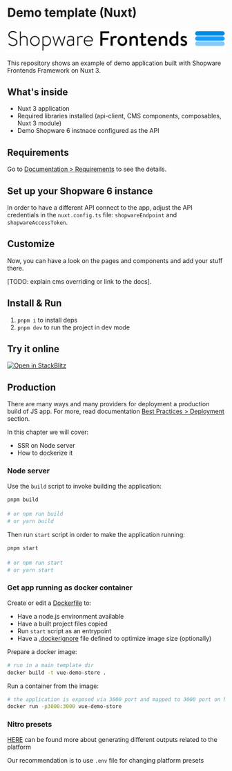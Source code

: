 # Demo template (Nuxt)

![Shopware Frontends](.assets/shopware-frontends-logo.png)

This repository shows an example of demo application built with Shopware Frontends Framework on Nuxt 3.

## What's inside

- Nuxt 3 application
- Required libraries installed (api-client, CMS components, composables, Nuxt 3 module)
- Demo Shopware 6 instnace configured as the API

## Requirements

Go to [Documentation > Requirements](https://frontends.shopware.com/framework/requirements.html) to see the details.

## Set up your Shopware 6 instance

In order to have a different API connect to the app, adjust the API credentials in the `nuxt.config.ts` file:
`shopwareEndpoint` and `shopwareAccessToken`.

## Customize

Now, you can have a look on the pages and components and add your stuff there.

[TODO: explain cms overriding or link to the docs].

## Install & Run

1. `pnpm i` to install deps
2. `pnpm dev` to run the project in dev mode

## Try it online

[![Open in StackBlitz](https://developer.stackblitz.com/img/open_in_stackblitz.svg)](https://stackblitz.com/github/shopware/frontends/tree/main/templates/vue-demo-store)

## Production

There are many ways and many providers for deployment a production build of JS app. For more, read documentation [Best Practices > Deployment](https://frontends.shopware.com/best-practices/deployment.html) section.

In this chapter we will cover:

- SSR on Node server
- How to dockerize it

### Node server

Use the `build` script to invoke building the application:

```bash
pnpm build

# or npm run build
# or yarn build
```

Then run `start` script in order to make the application running:

```bash
pnpm start

# or npm run start
# or yarn start
```

### Get app running as docker container

Create or edit a [Dockerfile](./Dockerfile) to:

- Have a node.js environment available
- Have a built project files copied
- Run `start` script as an entrypoint
- Have a [.dockerignore](./.dockerignore) file defined to optimize image size (optionally)

Prepare a docker image:

```bash
# run in a main template dir
docker build -t vue-demo-store .
```

Run a container from the image:

```bash
# the application is exposed via 3000 port and mapped to 3000 port on host
docker run -p3000:3000 vue-demo-store
```

### Nitro presets

[HERE](https://nitro.unjs.io/deploy) can be found more about generating different outputs related to the platform

Our recommendation is to use `.env` file for changing platform presets
